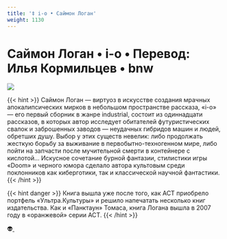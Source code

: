 ```yaml
---
title: '‡ i-o • Саймон Логан'
weight: 1130
---
```


# Саймон Логан • **i-o** • Перевод: Илья Кормильцев • bnw

![](/img/logan0.jpg)

{{< hint >}}
Саймон Логан — виртуоз в искусстве создания мрачных апокалипсических мирков в небольшом пространстве рассказа, «i-o» — его первый сборник в жанре industrial, состоит из одиннадцати рассказов, в которых автор исследует обитателей футуристических свалок и заброшенных заводов — неудачных гибридов машин и людей, обретших душу. Выбор у этих существ невелик: либо продолжать жесткую борьбу за выживание в первобытно-техногенном мире, либо пойти на запчасти после мучительной смерти в контейнере с кислотой… Искусное сочетание бурной фантазии, стилистики игры «Doom» и черного юмора сделало автора культовым среди поклонников как киберготики, так и классической научной фантастики.
{{< /hint >}}

{{< hint danger >}}
Книга вышла уже после того, как АСТ приобрело портфель «Ультра.Культуры» и решило напечатать несколько книг издательства. Как и «Панктаун» Томаса, книга Логана вышла в 2007 году в «оранжевой» серии АСТ.
{{< /hint >}}

👽[ ](http://flibusta.is/b/200571)
